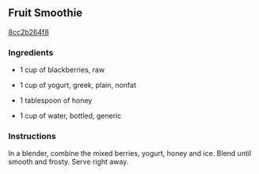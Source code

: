 ## Fruit Smoothie

[8cc2b264f8](http://www.foodandwine.com/recipes/fruit-smoothie)

### Ingredients

 - 1 cup of blackberries, raw

 - 1 cup of yogurt, greek, plain, nonfat

 - 1 tablespoon of honey

 - 1 cup of water, bottled, generic

### Instructions

In a blender, combine the mixed berries, yogurt, honey and ice. Blend until smooth and frosty. Serve right away.